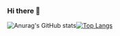 ### Hi there 👋

![Anurag's GitHub stats](https://github-readme-stats.vercel.app/api?username=wa1575&show_icons=true&theme=radical&hide=stars,prs)[![Top Langs](https://github-readme-stats.vercel.app/api/top-langs/?username=wa1575&layout=compact)](https://github.com/anuraghazra/github-readme-stats)

<!--
**wa1575/wa1575** is a ✨ _special_ ✨ repository because its `README.md` (this file) appears on your GitHub profile.

Here are some ideas to get you started:

- 🔭 I’m currently working on ...
- 🌱 I’m currently learning ...
- 👯 I’m looking to collaborate on ...
- 🤔 I’m looking for help with ...
- 💬 Ask me about ...
- 📫 How to reach me: ...
- 😄 Pronouns: ...
- ⚡ Fun fact: ...
-->
